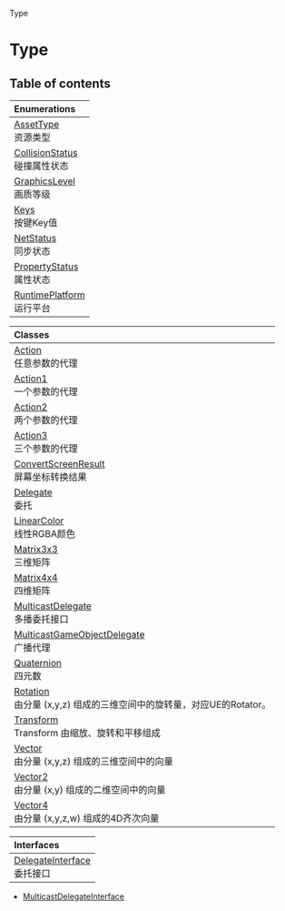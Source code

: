 Type

# Type <Badge type="tip" text="Namespace" />

## Table of contents

| Enumerations |
| :-----|
| [AssetType](../enums/Type.AssetType.md) <br> 资源类型|
| [CollisionStatus](../enums/Type.CollisionStatus.md) <br> 碰撞属性状态|
| [GraphicsLevel](../enums/Type.GraphicsLevel.md) <br> 画质等级|
| [Keys](../enums/Type.Keys.md) <br> 按键Key值|
| [NetStatus](../enums/Type.NetStatus.md) <br> 同步状态|
| [PropertyStatus](../enums/Type.PropertyStatus.md) <br> 属性状态|
| [RuntimePlatform](../enums/Type.RuntimePlatform.md) <br> 运行平台|

| Classes |
| :-----|
| [Action](../classes/Type.Action.md) <br> 任意参数的代理|
| [Action1](../classes/Type.Action1.md) <br> 一个参数的代理|
| [Action2](../classes/Type.Action2.md) <br> 两个参数的代理|
| [Action3](../classes/Type.Action3.md) <br> 三个参数的代理|
| [ConvertScreenResult](../classes/Type.ConvertScreenResult.md) <br> 屏幕坐标转换结果|
| [Delegate](../classes/Type.Delegate.md) <br> 委托|
| [LinearColor](../classes/Type.LinearColor.md) <br> 线性RGBA颜色|
| [Matrix3x3](../classes/Type.Matrix3x3.md) <br> 三维矩阵|
| [Matrix4x4](../classes/Type.Matrix4x4.md) <br> 四维矩阵|
| [MulticastDelegate](../classes/Type.MulticastDelegate.md) <br> 多播委托接口|
| [MulticastGameObjectDelegate](../classes/Type.MulticastGameObjectDelegate.md) <br> 广播代理|
| [Quaternion](../classes/Type.Quaternion.md) <br> 四元数|
| [Rotation](../classes/Type.Rotation.md) <br> 由分量 (x,y,z) 组成的三维空间中的旋转量，对应UE的Rotator。|
| [Transform](../classes/Type.Transform.md) <br> Transform 由缩放、旋转和平移组成|
| [Vector](../classes/Type.Vector.md) <br> 由分量 (x,y,z) 组成的三维空间中的向量|
| [Vector2](../classes/Type.Vector2.md) <br> 由分量 (x,y) 组成的二维空间中的向量|
| [Vector4](../classes/Type.Vector4.md) <br> 由分量 (x,y,z,w) 组成的4D齐次向量|

| Interfaces |
| :-----|
| [DelegateInterface](../interfaces/Type.DelegateInterface.md) <br> 委托接口|
- [MulticastDelegateInterface](../interfaces/Type.MulticastDelegateInterface.md)